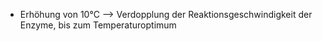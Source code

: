 - Erhöhung von 10°C --> Verdopplung der Reaktionsgeschwindigkeit der Enzyme, bis zum Temperaturoptimum